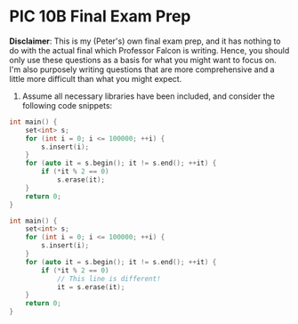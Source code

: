 # PIC 10B Final Exam Prep

**Disclaimer**: This is my (Peter's) own final exam prep, and it has nothing to do with the actual final which Professor Falcon is writing. Hence, you should only use these questions as a basis for what you might want to focus on. I'm also purposely writing questions that are more comprehensive and a little more difficult than what you might expect. 

1. Assume all necessary libraries have been included, and consider the following code snippets:

```c++
int main() {
    set<int> s;
    for (int i = 0; i <= 100000; ++i) {
        s.insert(i);
    }
    for (auto it = s.begin(); it != s.end(); ++it) {
        if (*it % 2 == 0) 
            s.erase(it);
    }
    return 0;
}
```
```c++
int main() {
    set<int> s;
    for (int i = 0; i <= 100000; ++i) {
        s.insert(i);
    }
    for (auto it = s.begin(); it != s.end(); ++it) {
        if (*it % 2 == 0) 
           	// This line is different!
            it = s.erase(it);    
    }
    return 0;
}
```